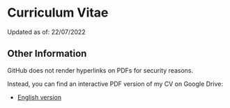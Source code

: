 # Curriculum Vitae

Updated as of: 22/07/2022

## Other Information

GitHub does not render hyperlinks on PDFs for security reasons.

Instead, you can find an interactive PDF version of my CV on Google Drive:

* [English version](https://drive.google.com/file/d/1IpP2KzYgqg5z5Tna4ps_Cepa_p1szcQl/view?usp=sharing) 
<!-- * Portuguese Version - WIP -->
